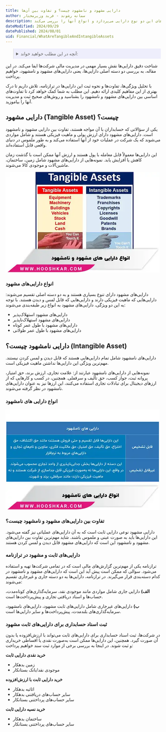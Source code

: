 ```yaml
---
title: دارایی مشهود و نامشهود چیست؟ و تفاوت‌ بین آن‌ها
author: سمانه رشوند - فربد وزیرمختار
description: دارایی‌های مشهود و نامشهود نقش مهمی در ساختار مالی شرکت‌ها دارند. این مطلب به تعریف و تفاوت‌های این دو نوع دارایی می‌پردازد و انواع آنها را بررسی می‌کند. 
dateModified: 2024/09/29
datePublished: 2024/08/01
uid: Financial/WhatAreTangibleAndIntangibleAssets
---
```


<blockquote style="background-color:#eeeefc; padding:0.5rem">
<details>
  <summary>آنچه در این مطلب خواهید خواند:</summary>
  <ul>
    <li>دارایی مشهود (Tangible Asset) چیست؟</li>
     <li>انواع دارایی‌های مشهود</li>
     <li>دارایی نامشهود چیست؟ (Intangible Asset)</li>
     <li>تفاوت بین دارایی‌های مشهود و نامشهود چیست؟</li>
     <li>دارایی‌های ثابت و مشهود در ترازنامه</li>
     <li>ثبت اسناد حسابداری برای دارایی‌های ثابت مشهود</li>
  </ul>
</details>
</blockquote>

شناخت دقیق دارایی‌ها نقش بسیار مهمی در مدیریت مالی شرکت‌ها ایفا می‌کند. در این مقاله، به بررسی دو دسته اصلی دارایی‌ها، یعنی دارایی‌های مشهود و نامشهود، خواهیم پرداخت. 

با تحلیل ویژگی‌ها، تفاوت‌ها و نحوه ثبت این دارایی‌ها در ترازنامه، تلاش داریم تا درک بهتری از این مفاهیم کلیدی ارائه دهیم. این مطلب به شما کمک خواهد کرد تا تفاوت‌های اساسی بین دارایی‌های مشهود و نامشهود را بشناسید و روش‌های صحیح ثبت و مدیریت آنها را بیاموزید.

## دارایی مشهود (Tangible Asset) چیست؟
یکی از سؤالاتی که حسابداران با آن مواجه هستند، تفاوت بین دارایی مشهود و نامشهود است. دارایی‌های مشهود دارای ارزش پولی و ماهیت فیزیکی هستند و شامل مواردی می‌شوند که یک شرکت در عملیات خود از آنها استفاده می‌کند و به طور ملموس در دنیای واقعی قابل استفاده‌اند.

 این دارایی‌ها معمولاً قابل معامله با پول هستند و ارزش آنها ممکن است با گذشت زمان کاهش یا افزایش یابد. نمونه‌هایی از دارایی‌های مشهود شامل زمین، ساختمان، ماشین‌آلات و موجودی کالا می‌شوند.

![انواع دارایی های مشهود و نامشهود](./Images/TypesOfTangibleAndIntangibleAssets.webp)

### انواع دارایی‌های مشهود

دارایی‌های مشهود دارای تنوع بسیاری هستند و به دو دسته اصلی تقسیم می‌شوند: دارایی‌هایی که ماهیت فیزیکی دارند و دارایی‌هایی که قابل لمس و دیدن هستند. با توجه به این دو ویژگی، دارایی‌های مشهود به انواع زیر طبقه‌بندی می‌شوند:
- دارایی‌های مشهود استهلاک‌پذیر
- دارایی‌های مشهود استهلاک‌ناپذیر
- دارایی‌های مشهود با طول عمر کوتاه
- دارایی‌های مشهود با طول عمر طولانی

## دارایی نامشهود چیست؟ (Intangible Asset)
دارایی‌های نامشهود شامل تمام دارایی‌هایی هستند که قابل دیدن و لمس کردن نیستند. مهم‌ترین ویژگی این دارایی‌ها نداشتن ماهیت فیزیکی است. 

نمونه‌هایی از دارایی‌های نامشهود عبارتند از: علامت تجاری، ارزش برند، حق امتیاز، پروانه ثبت، جواز کسب، حق تألیف و سرقفلی. همچنین، در کسب و کارهایی که از ارزهای دیجیتال برای تبادلات تجاری استفاده می‌کنند، این ارزها نیز به عنوان دارایی‌های نامشهود در نظر گرفته می‌شوند.

### انواع دارایی های نامشهود

![انواع دارایی های نامشهود](./Images/TypesOfIntangibleAssets.webp)

### تفاوت بین دارایی‌های مشهود و نامشهود چیست؟
دارایی مشهود نوعی دارایی ثابت است که به آن دارایی‌های عملیاتی نیز گفته می‌شود. این دارایی‌ها باید به صورت عینی و ملموس باشند. شاید مهم‌ترین تفاوت بین دارایی‌های مشهود و نامشهود این است که دارایی‌های مشهود قابل دیدن و لمس کردن هستند.

### دارایی‌های ثابت و مشهود در ترازنامه

ترازنامه یکی از مهم‌ترین گزارش‌های مالی است که در تمامی شرکت‌ها تهیه و استفاده می‌شود. سوالی که ممکن است پیش آید این است که دارایی‌های مشهود و نامشهود در کدام دسته‌بندی قرار می‌گیرند. در ترازنامه، دارایی‌ها به دو دسته جاری و غیرجاری تقسیم می‌شوند:

**الف)** دارایی جاری شامل مواردی مانند موجودی نقد، سرمایه‌گذاری‌های کوتاه‌مدت، حساب‌ها و اسناد دریافتی تجاری و پیش‌پرداخت‌ها است.

**ب)** دارایی‌های غیرجاری شامل دارایی‌های ثابت مشهود، دارایی‌های نامشهود، سرمایه‌گذاری‌های بلندمدت، پیش‌پرداخت‌ها و سایر دارایی‌ها است.

### ثبت اسناد حسابداری برای دارایی‌های ثابت مشهود

در شرکت‌ها، ثبت اسناد حسابداری برای دارایی‌های ثابت می‌تواند با ارزش‌افزوده یا بدون آن صورت گیرد. همچنین، این دارایی‌ها ممکن است به‌صورت نقدی یا اقساطی خریداری و ثبت شوند. در اینجا به بررسی برخی از موارد ثبت سند خواهیم پرداخت:

**خرید نقدی دارایی ثابت**
   - زمین بدهکار
   - موجودی نقد/بانک بستانکار

**خرید دارایی ثابت با ارزش‌افزوده**
   - اثاثیه بدهکار
   - سایر حساب‌های دریافتنی بدهکار
   - سایر حساب‌های پرداختنی بستانکار

**خرید نسیه دارایی ثابت**
   - ساختمان بدهکار
   - سایر حساب‌های پرداختنی بستانکار
